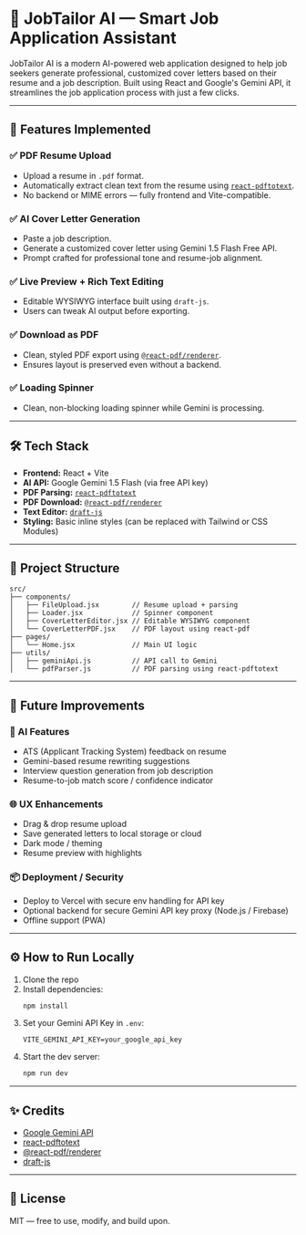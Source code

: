 # 💼 JobTailor AI — Smart Job Application Assistant

JobTailor AI is a modern AI-powered web application designed to help job seekers generate professional, customized cover letters based on their resume and a job description. Built using React and Google's Gemini API, it streamlines the job application process with just a few clicks.

---

## 🚀 Features Implemented

### ✅ PDF Resume Upload
- Upload a resume in `.pdf` format.
- Automatically extract clean text from the resume using [`react-pdftotext`](https://www.npmjs.com/package/react-pdftotext).
- No backend or MIME errors — fully frontend and Vite-compatible.

### ✅ AI Cover Letter Generation
- Paste a job description.
- Generate a customized cover letter using Gemini 1.5 Flash Free API.
- Prompt crafted for professional tone and resume-job alignment.

### ✅ Live Preview + Rich Text Editing
- Editable WYSIWYG interface built using `draft-js`.
- Users can tweak AI output before exporting.

### ✅ Download as PDF
- Clean, styled PDF export using [`@react-pdf/renderer`](https://react-pdf.org/).
- Ensures layout is preserved even without a backend.

### ✅ Loading Spinner
- Clean, non-blocking loading spinner while Gemini is processing.

---

## 🛠️ Tech Stack

- **Frontend:** React + Vite
- **AI API:** Google Gemini 1.5 Flash (via free API key)
- **PDF Parsing:** [`react-pdftotext`](https://www.npmjs.com/package/react-pdftotext)
- **PDF Download:** [`@react-pdf/renderer`](https://react-pdf.org/)
- **Text Editor:** [`draft-js`](https://draftjs.org/)
- **Styling:** Basic inline styles (can be replaced with Tailwind or CSS Modules)

---

## 📂 Project Structure

```
src/
├── components/
│   ├── FileUpload.jsx        // Resume upload + parsing
│   ├── Loader.jsx            // Spinner component
│   ├── CoverLetterEditor.jsx // Editable WYSIWYG component
│   └── CoverLetterPDF.jsx    // PDF layout using react-pdf
├── pages/
│   └── Home.jsx              // Main UI logic
├── utils/
│   ├── geminiApi.js          // API call to Gemini
│   └── pdfParser.js          // PDF parsing using react-pdftotext
```

---

## 🔮 Future Improvements

### 🧠 AI Features
- ATS (Applicant Tracking System) feedback on resume
- Gemini-based resume rewriting suggestions
- Interview question generation from job description
- Resume-to-job match score / confidence indicator

### 🌐 UX Enhancements
- Drag & drop resume upload
- Save generated letters to local storage or cloud
- Dark mode / theming
- Resume preview with highlights

### 📦 Deployment / Security
- Deploy to Vercel with secure env handling for API key
- Optional backend for secure Gemini API key proxy (Node.js / Firebase)
- Offline support (PWA)

---

## ⚙️ How to Run Locally

1. Clone the repo
2. Install dependencies:
   ```bash
   npm install
   ```
3. Set your Gemini API Key in `.env`:
   ```env
   VITE_GEMINI_API_KEY=your_google_api_key
   ```
4. Start the dev server:
   ```bash
   npm run dev
   ```

---

## ✨ Credits

- [Google Gemini API](https://ai.google.dev/)
- [react-pdftotext](https://www.npmjs.com/package/react-pdftotext)
- [@react-pdf/renderer](https://react-pdf.org/)
- [draft-js](https://draftjs.org/)

---

## 📌 License

MIT — free to use, modify, and build upon.
